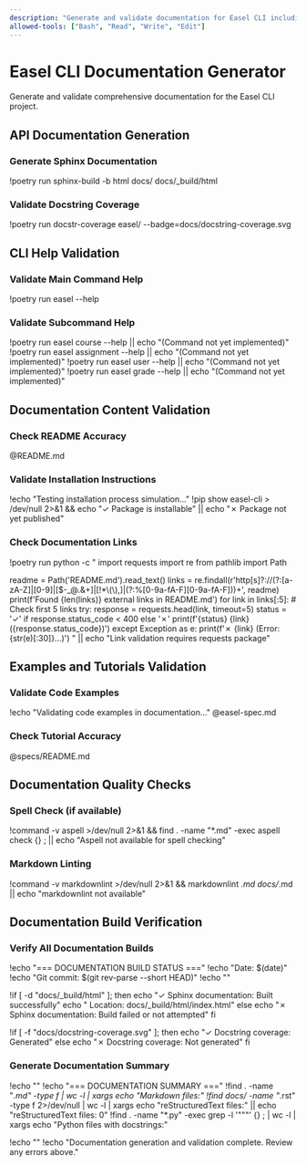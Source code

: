 ```yaml
---
description: "Generate and validate documentation for Easel CLI including API docs, CLI help, and user guides"
allowed-tools: ["Bash", "Read", "Write", "Edit"]
---
```


# Easel CLI Documentation Generator

Generate and validate comprehensive documentation for the Easel CLI project.

## API Documentation Generation

### Generate Sphinx Documentation
!poetry run sphinx-build -b html docs/ docs/_build/html

### Validate Docstring Coverage
!poetry run docstr-coverage easel/ --badge=docs/docstring-coverage.svg

## CLI Help Validation

### Validate Main Command Help
!poetry run easel --help

### Validate Subcommand Help
!poetry run easel course --help || echo "(Command not yet implemented)"
!poetry run easel assignment --help || echo "(Command not yet implemented)"
!poetry run easel user --help || echo "(Command not yet implemented)"
!poetry run easel grade --help || echo "(Command not yet implemented)"

## Documentation Content Validation

### Check README Accuracy
@README.md

### Validate Installation Instructions
!echo "Testing installation process simulation..."
!pip show easel-cli > /dev/null 2>&1 && echo "✓ Package is installable" || echo "✗ Package not yet published"

### Check Documentation Links
!poetry run python -c "
import requests
import re
from pathlib import Path

readme = Path('README.md').read_text()
links = re.findall(r'http[s]?://(?:[a-zA-Z]|[0-9]|[$-_@.&+]|[!*\\(\\),]|(?:%[0-9a-fA-F][0-9a-fA-F]))+', readme)
print(f'Found {len(links)} external links in README.md')
for link in links[:5]:  # Check first 5 links
    try:
        response = requests.head(link, timeout=5)
        status = '✓' if response.status_code < 400 else '✗'
        print(f'{status} {link} ({response.status_code})')
    except Exception as e:
        print(f'✗ {link} (Error: {str(e)[:30]}...)')
" || echo "Link validation requires requests package"

## Examples and Tutorials Validation

### Validate Code Examples
!echo "Validating code examples in documentation..."
@easel-spec.md

### Check Tutorial Accuracy
@specs/README.md

## Documentation Quality Checks

### Spell Check (if available)
!command -v aspell >/dev/null 2>&1 && find . -name "*.md" -exec aspell check {} \; || echo "Aspell not available for spell checking"

### Markdown Linting
!command -v markdownlint >/dev/null 2>&1 && markdownlint *.md docs/*.md || echo "markdownlint not available"

## Documentation Build Verification

### Verify All Documentation Builds
!echo "=== DOCUMENTATION BUILD STATUS ==="
!echo "Date: $(date)"
!echo "Git commit: $(git rev-parse --short HEAD)"
!echo ""

!if [ -d "docs/_build/html" ]; then
    echo "✓ Sphinx documentation: Built successfully"
    echo "  Location: docs/_build/html/index.html"
else
    echo "✗ Sphinx documentation: Build failed or not attempted"
fi

!if [ -f "docs/docstring-coverage.svg" ]; then
    echo "✓ Docstring coverage: Generated"
else
    echo "✗ Docstring coverage: Not generated"
fi

### Generate Documentation Summary
!echo ""
!echo "=== DOCUMENTATION SUMMARY ==="
!find . -name "*.md" -type f | wc -l | xargs echo "Markdown files:"
!find docs/ -name "*.rst" -type f 2>/dev/null | wc -l | xargs echo "reStructuredText files:" || echo "reStructuredText files: 0"
!find . -name "*.py" -exec grep -l '"""' {} \; | wc -l | xargs echo "Python files with docstrings:"

!echo ""
!echo "Documentation generation and validation complete. Review any errors above."